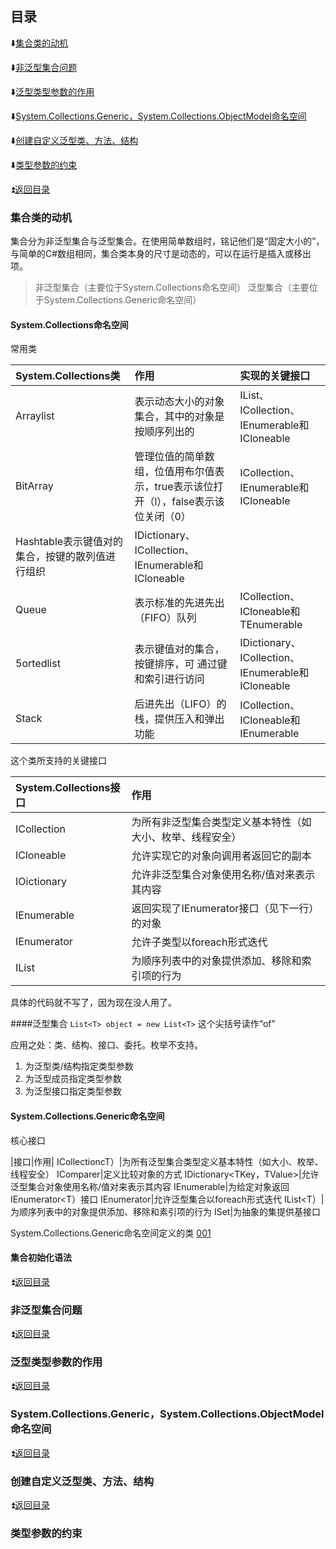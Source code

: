 

<p id="title"></p>

## 目录

:arrow_down:<a href="#01">集合类的动机</a>

:arrow_down:<a href="#02">非泛型集合问题</a>

:arrow_down:<a href="#03">泛型类型参数的作用</a>

:arrow_down:<a href="#04">System.Collections.Generic，System.Collections.ObjectModel命名空间</a>

:arrow_down:<a href="#05">创建自定义泛型类、方法、结构</a>

:arrow_down:<a href="#06">类型参数的约束</a>





<p id="01"></p>

:arrow_double_up:<a href="#title">返回目录</a>

### 集合类的动机
集合分为非泛型集合与泛型集合。在使用简单数组时，铭记他们是“固定大小的”，与简单的C#数组相同，集合类本身的尺寸是动态的，可以在运行是插入或移出项。
> 非泛型集合（主要位于System.Collections命名空间）
> 泛型集合（主要位于System.Collections.Generic命名空间）

#### System.Collections命名空间
常用类

|System.Collections类|作用|实现的关键接口|
|:--|:--|:--|
Arraylist|表示动态大小的对象集合，其中的对象是按顺序列出的|IList、ICollection、IEnumerable和ICloneable
BitArray|管理位值的简单数组，位值用布尔值表示，true表示该位打开（l），false表示该位关闭（0）|ICollection、IEnumerable和ICloneable
Hashtable表示键值对的集合，按键的散列值进行组织|IDictionary、ICollection、IEnumerable和ICloneable
Queue|表示标准的先进先出（FIFO）队列| ICollection、ICloneable和TEnumerable
5ortedlist|表示键值对的集合，按键排序，可 通过键和索引进行访问|IDictionary、ICollection、IEnumerable和ICloneable
Stack|后进先出（LIFO）的栈，提供压入和弹出功能|ICollection、ICloneable和IEnumerable

这个类所支持的关键接口

|System.Collections接口|作用|
|:--|:--|
ICollection|为所有非泛型集合类型定义基本特性（如大小、枚举、线程安全）
ICloneable|允许实现它的对象向调用者返回它的副本
IOictionary|允许非泛型集合对象使用名称/值对来表示其内容
IEnumerable|返回实现了IEnumerator接口（见下一行）的对象
IEnumerator|允许子类型以foreach形式迭代
IList|为顺序列表中的对象提供添加、移除和索引项的行为

具体的代码就不写了，因为现在没人用了。


####泛型集合
`List<T> object = new List<T>` 这个尖括号读作“of”

应用之处：类、结构、接口、委托。枚举不支持。
1. 为泛型类/结构指定类型参数
2. 为泛型成员指定类型参数
3. 为泛型接口指定类型参数

#### System.Collections.Generic命名空间

核心接口

|接口|作用|
ICollectioncT）|为所有泛型集合类型定义基本特性（如大小、枚举、线程安全）
IComparer<T>|定义比较对象的方式
IDictionary<TKey，TValue>|允许泛型集合对象使用名称/值对来表示其内容
IEnumerable<T>|为给定对象返回IEnumerator<T）接口
IEnumerator<T>|允许泛型集合以foreach形式迭代
IList<T）|为顺序列表中的对象提供添加、移除和素引项的行为
ISet<T>|为抽象的集提供基接口

System.Collections.Generic命名空间定义的类
[001](https://github.com/swordboyASS/Rear-end-Learing/blob/master/CSharp/Picture/Genriec.png)






#### 集合初始化语法


<p id="02"></p>

:arrow_double_up:<a href="#title">返回目录</a>

### 非泛型集合问题




<p id="03"></p>

:arrow_double_up:<a href="#title">返回目录</a>

### 泛型类型参数的作用




<p id="04"></p>

:arrow_double_up:<a href="#title">返回目录</a>

### System.Collections.Generic，System.Collections.ObjectModel命名空间



<p id="05"></p>

:arrow_double_up:<a href="#title">返回目录</a>

### 创建自定义泛型类、方法、结构















<p id="06"></p>

:arrow_double_up:<a href="#title">返回目录</a>

### 类型参数的约束
